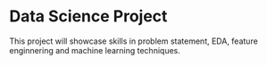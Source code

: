 # Data Science Project

This project will showcase skills in problem statement, EDA, feature enginnering and machine learning techniques. 
